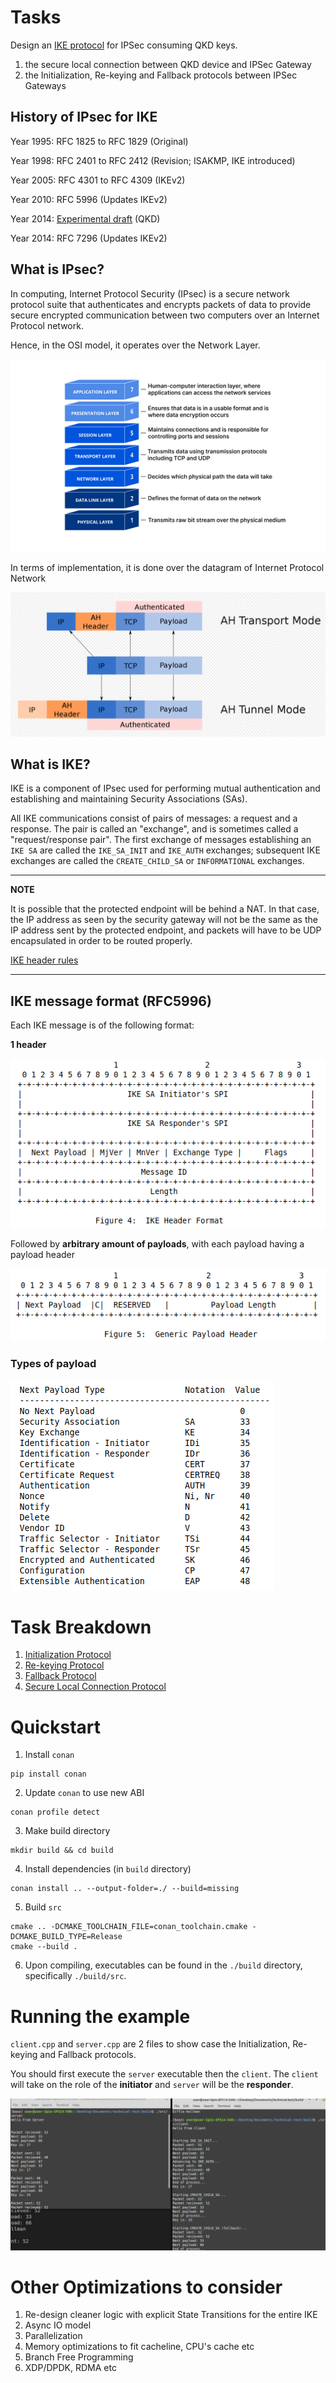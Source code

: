 # Tasks

Design an [IKE protocol](https://datatracker.ietf.org/doc/html/draft-nagayama-ipsecme-ipsec-with-qkd-01) for IPSec consuming QKD keys.
1. the secure local connection between QKD device and IPSec Gateway
2. the Initialization, Re-keying and Fallback protocols between IPSec Gateways

## History of IPsec for IKE

Year 1995: RFC 1825 to RFC 1829 (Original)

Year 1998: RFC 2401 to RFC 2412 (Revision; ISAKMP, IKE introduced)

Year 2005: RFC 4301 to RFC 4309 (IKEv2)

Year 2010: RFC 5996 (Updates IKEv2)

Year 2014: [Experimental draft](https://datatracker.ietf.org/doc/html/draft-nagayama-ipsecme-ipsec-with-qkd-01) (QKD)

Year 2014: RFC 7296 (Updates IKEv2)

## What is IPsec?

In computing, Internet Protocol Security (IPsec) is a secure network
protocol suite that authenticates and encrypts packets of data to provide
secure encrypted communication between two computers over an Internet
Protocol network.

Hence, in the OSI model, it operates over the Network Layer.

![osi](./docs/images/osi.png)

In terms of implementation, it is done over the datagram of Internet Protocol Network

![datagram](./docs/images/datagram.png)

## What is IKE?

IKE is a component of IPsec used for performing mutual authentication and
establishing and maintaining Security Associations (SAs).

All IKE communications consist of pairs of messages: a request and a
response. The pair is called an "exchange", and is sometimes called
a "request/response pair". The first exchange of messages
establishing an `IKE SA` are called the `IKE_SA_INIT` and `IKE_AUTH`
exchanges; subsequent IKE exchanges are called the `CREATE_CHILD_SA` or
`INFORMATIONAL` exchanges.

---
**NOTE**

It is possible that the protected endpoint will be behind a NAT.
In that case, the IP address as seen by the security
gateway will not be the same as the IP address sent by the protected
endpoint, and packets will have to be UDP encapsulated in order to be
routed properly.

[IKE header rules](https://www.rfc-editor.org/rfc/rfc5996#section-3.1)

---

## IKE message format (RFC5996)

Each IKE message is of the following format:

**1 header**

![hdr](./docs/images/header.png)

Followed by **arbitrary amount of payloads**, with each payload having a payload header

![payload](./docs/images/payload.png)

### Types of payload

![payloads](./docs/images/payloads.png)

# Task Breakdown

1. [Initialization Protocol](./docs/initialization.md)
2. [Re-keying Protocol](./docs/re-keying.md)
3. [Fallback Protocol](./docs/fallback.md)
4. [Secure Local Connection Protocol]()

# Quickstart

1. Install `conan`
```
pip install conan
```

2. Update `conan` to use new ABI
```
conan profile detect
```

3. Make build directory
```
mkdir build && cd build
```

4. Install dependencies (in `build` directory)
```
conan install .. --output-folder=./ --build=missing 
```

5. Build `src`
```
cmake .. -DCMAKE_TOOLCHAIN_FILE=conan_toolchain.cmake -DCMAKE_BUILD_TYPE=Release
cmake --build .
```

6. Upon compiling, executables can be found in the `./build` directory, specifically `./build/src`.

# Running the example

`client.cpp` and `server.cpp` are 2 files to show case the Initialization, Re-keying and Fallback protocols.

You should first execute the `server` executable then the `client`.
The `client` will take on the role of the **initiator** and `server` will be the **responder**.

![example](./docs/images/example.png)

# Other Optimizations to consider

1. Re-design cleaner logic with explicit State Transitions for the entire IKE
2. Async IO model
3. Parallelization
4. Memory optimizations to fit cacheline, CPU's cache etc 
5. Branch Free Programming
6. XDP/DPDK, RDMA etc